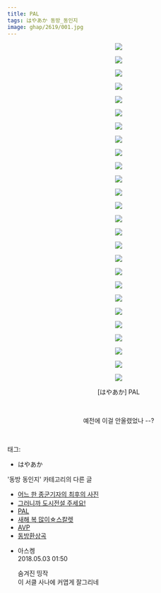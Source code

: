```yaml
---
title: PAL
tags: はやあか 동방_동인지
image: ghap/2619/001.jpg
---
```

<div class="article">
<p style="text-align: center; clear: none; float: none;"><img src="{{ site.nasurl }}/ghap/2619/001.jpg"/></p>
<p style="text-align: center; clear: none; float: none;"><img src="{{ site.nasurl }}/ghap/2619/002.jpg"/></p>
<p style="text-align: center; clear: none; float: none;"><img src="{{ site.nasurl }}/ghap/2619/003.jpg"/></p>
<p style="text-align: center; clear: none; float: none;"><img src="{{ site.nasurl }}/ghap/2619/004.jpg"/></p>
<p style="text-align: center; clear: none; float: none;"><img src="{{ site.nasurl }}/ghap/2619/005.jpg"/></p>
<p style="text-align: center; clear: none; float: none;"><img src="{{ site.nasurl }}/ghap/2619/006.jpg"/></p>
<p style="text-align: center; clear: none; float: none;"><img src="{{ site.nasurl }}/ghap/2619/007.jpg"/></p>
<p style="text-align: center; clear: none; float: none;"><img src="{{ site.nasurl }}/ghap/2619/008.jpg"/></p>
<p style="text-align: center; clear: none; float: none;"><img src="{{ site.nasurl }}/ghap/2619/009.jpg"/></p>
<p style="text-align: center; clear: none; float: none;"><img src="{{ site.nasurl }}/ghap/2619/010.jpg"/></p>
<p style="text-align: center; clear: none; float: none;"><img src="{{ site.nasurl }}/ghap/2619/011.jpg"/></p>
<p style="text-align: center; clear: none; float: none;"><img src="{{ site.nasurl }}/ghap/2619/012.jpg"/></p>
<p style="text-align: center; clear: none; float: none;"><img src="{{ site.nasurl }}/ghap/2619/013.jpg"/></p>
<p style="text-align: center; clear: none; float: none;"><img src="{{ site.nasurl }}/ghap/2619/014.jpg"/></p>
<p style="text-align: center; clear: none; float: none;"><img src="{{ site.nasurl }}/ghap/2619/015.jpg"/></p>
<p style="text-align: center; clear: none; float: none;"><img src="{{ site.nasurl }}/ghap/2619/016.jpg"/></p>
<p style="text-align: center; clear: none; float: none;"><img src="{{ site.nasurl }}/ghap/2619/017.jpg"/></p>
<p style="text-align: center; clear: none; float: none;"><img src="{{ site.nasurl }}/ghap/2619/018.jpg"/></p>
<p style="text-align: center; clear: none; float: none;"><img src="{{ site.nasurl }}/ghap/2619/019.jpg"/></p>
<p style="text-align: center; clear: none; float: none;"><img src="{{ site.nasurl }}/ghap/2619/020.jpg"/></p>
<p style="text-align: center; clear: none; float: none;"><img src="{{ site.nasurl }}/ghap/2619/021.jpg"/></p>
<p style="text-align: center; clear: none; float: none;"><img src="{{ site.nasurl }}/ghap/2619/022.jpg"/></p>
<p style="text-align: center; clear: none; float: none;"><img src="{{ site.nasurl }}/ghap/2619/023.jpg"/></p>
<p style="text-align: center; clear: none; float: none;"><img src="{{ site.nasurl }}/ghap/2619/024.jpg"/></p>
<p style="text-align: center; clear: none; float: none;"><img src="{{ site.nasurl }}/ghap/2619/025.jpg"/></p>
<p style="text-align: center; clear: none; float: none;"><img src="{{ site.nasurl }}/ghap/2619/026.jpg"/></p>
<p style="text-align: center; clear: none; float: none;">[はやあか] PAL</p>
<p style="text-align: center; clear: none; float: none;"><br/></p>
<p style="text-align: center; clear: none; float: none;">예전에 이걸 안올렸었나 --?</p>
<p><br/></p>
</div><div class="tagTrail">
<p>태그: </p>
<ul>
<li>はやあか</li>
</ul>
</div><div class="another">
<p>'동방 동인지' 카테고리의 다른 글</p>
<ul>
<li><a href="/2016-10-17-ghap_2624">어느 한 종군기자의 최후의 사진</a></li>
<li><a href="/2016-10-17-ghap_2620">그러니까 도시전설 주세요!</a></li>
<li><a href="/2016-10-17-ghap_2619">PAL</a></li>
<li><a href="/2016-10-16-ghap_2618">새해 복 많이☆스칼렛</a></li>
<li><a href="/2016-10-16-ghap_2617">AVP</a></li>
<li><a href="/2016-10-16-ghap_2615">동방환상곡</a></li>
</ul>
</div><div class="cb_module cb_fluid">
<div class="cb_wrt cb_profile">
<div class="comment">
<ul>
<li class="cb_thumb_off" id="comment15249205">
<div class="cb_comment_area">
<div class="cb_info_area">
<div class="cb_section">
<span class="cb_nick_name">아스켕</span>
</div>
<div class="cb_section">
<span class="cb_date">2018.05.03 01:50 </span>
</div>
</div>
<div class="cb_dsc_comment">
<p class="cb_dsc">
											숨겨진 띵작<br/>
이 서클 사나에 커엽게 잘그리네
										</p>
</div>
</div></li>
</ul>
</div>
</div><!-- commentList close -->
</div>